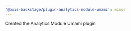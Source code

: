 ```yaml
---
'@axis-backstage/plugin-analytics-module-umami': minor
---
```


Created the Analytics Module Umami plugin
